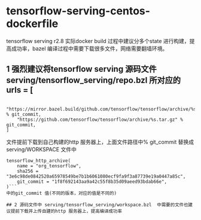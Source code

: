# tensorflow-serving-centos-dockerfile
tensorflow serving r2.8 实际docker build 过程中建议分多个state 进行构建，提高成功率，bazel 编译过程中需要下载很多文件，网络需要翻墙环境。
## 1 强烈建议将tensorflow serving 源码文件  serving/tensorflow_serving/repo.bzl  所对应的urls = [
        "https://mirror.bazel.build/github.com/tensorflow/tensorflow/archive/%s.tar.gz" % git_commit,
        "https://github.com/tensorflow/tensorflow/archive/%s.tar.gz" % git_commit,
    ]
文件提前下载到自己构建的http 服务器上，上面文件路径中% git_commit 替换成 serving/WORKSPACE 文件中
```
tensorflow_http_archive(
    name = "org_tensorflow",
    sha256 = "3e6c98de0842520a65978549be7b1b6061080ecf9fa9f3a87739e19a0447a85c",
    git_commit = "1f8f692143aa9a42c55f8b35d09aeed93bdab66e",
)```
中的git_commit 值(不同的版本，对应的值是不同的)

## 2 源码文件中 serving/tensorflow_serving/workspace.bzl  中需要的文件也建议提前下载并上传自建的http 服务器上，提高编译成功率

